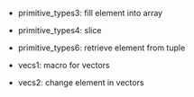 + primitive_types3: fill element into array
+ primitive_types4: slice
+ primitive_types6: retrieve element from tuple

+ vecs1: macro for vectors
+ vecs2: change element in vectors
